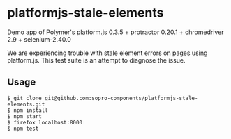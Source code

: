 platformjs-stale-elements
=========================

Demo app of Polymer's platform.js 0.3.5 + protractor 0.20.1 + chromedriver 2.9 + selenium-2.40.0

We are experiencing trouble with stale element errors on pages using
platform.js. This test suite is an attempt to diagnose the issue.

Usage
-----

    $ git clone git@github.com:sopro-components/platformjs-stale-elements.git
    $ npm install
    $ npm start
    $ firefox localhost:8000
    $ npm test
